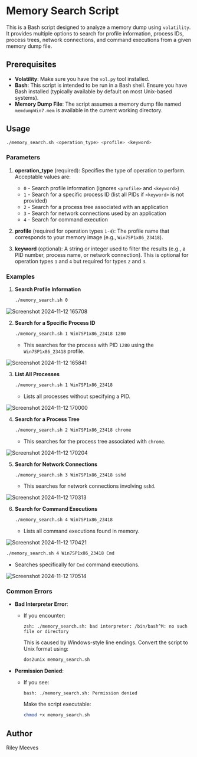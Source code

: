 
# Memory Search Script

This is a Bash script designed to analyze a memory dump using `volatility`. It provides multiple options to search for profile information, process IDs, process trees, network connections, and command executions from a given memory dump file.

## Prerequisites

- **Volatility**: Make sure you have the `vol.py` tool installed.
- **Bash**: This script is intended to be run in a Bash shell. Ensure you have Bash installed (typically available by default on most Unix-based systems).
- **Memory Dump File**: The script assumes a memory dump file named `memdumpWin7.mem` is available in the current working directory.

## Usage

```bash
./memory_search.sh <operation_type> <profile> <keyword>
```

### Parameters

1. **operation_type** (required): Specifies the type of operation to perform. Acceptable values are:
   - `0` - Search profile information (ignores `<profile>` and `<keyword>`)
   - `1` - Search for a specific process ID (list all PIDs if `<keyword>` is not provided)
   - `2` - Search for a process tree associated with an application
   - `3` - Search for network connections used by an application
   - `4` - Search for command execution

2. **profile** (required for operation types `1-4`): The profile name that corresponds to your memory image (e.g., `Win7SP1x86_23418`).

3. **keyword** (optional): A string or integer used to filter the results (e.g., a PID number, process name, or network connection). This is optional for operation types `1` and `4` but required for types `2` and `3`.

### Examples

1. **Search Profile Information**
   ```bash
   ./memory_search.sh 0
   ```

![Screenshot 2024-11-12 165708](https://github.com/user-attachments/assets/8e37f94b-db2e-4259-91ff-6127cbf6c0a6)
   
2. **Search for a Specific Process ID**
   ```bash
   ./memory_search.sh 1 Win7SP1x86_23418 1280
   ```
   - This searches for the process with PID `1280` using the `Win7SP1x86_23418` profile.

![Screenshot 2024-11-12 165841](https://github.com/user-attachments/assets/beb19218-a1e3-4c6d-bc56-44912d595967)

3. **List All Processes**
   ```bash
   ./memory_search.sh 1 Win7SP1x86_23418
   ```
   - Lists all processes without specifying a PID.

![Screenshot 2024-11-12 170000](https://github.com/user-attachments/assets/fdb23ed9-5b74-48fe-8b47-ea8da97fb6e4)

4. **Search for a Process Tree**
   ```bash
   ./memory_search.sh 2 Win7SP1x86_23418 chrome
   ```
   - This searches for the process tree associated with `chrome`.

![Screenshot 2024-11-12 170204](https://github.com/user-attachments/assets/8ccf9bcb-b46b-4987-b619-9dbbb990c18b)

5. **Search for Network Connections**
   ```bash
   ./memory_search.sh 3 Win7SP1x86_23418 sshd
   ```
   - This searches for network connections involving `sshd`.

![Screenshot 2024-11-12 170313](https://github.com/user-attachments/assets/3e3834e6-9b3e-4070-ad14-a668f2941c97)

6. **Search for Command Executions**
   ```bash
   ./memory_search.sh 4 Win7SP1x86_23418
   ```
   - Lists all command executions found in memory.

![Screenshot 2024-11-12 170421](https://github.com/user-attachments/assets/bf418248-5ade-4f6b-ba4d-282cbc816d9d)
   
   ```bash
   ./memory_search.sh 4 Win7SP1x86_23418 Cmd
   ```
   - Searches specifically for `Cmd` command executions.

![Screenshot 2024-11-12 170514](https://github.com/user-attachments/assets/276b22a9-adc1-4236-ad7a-fb92512fc65c)

### Common Errors

- **Bad Interpreter Error**:
  - If you encounter:
    ```
    zsh: ./memory_search.sh: bad interpreter: /bin/bash^M: no such file or directory
    ```
    This is caused by Windows-style line endings. Convert the script to Unix format using:
    ```bash
    dos2unix memory_search.sh
    ```

- **Permission Denied**:
  - If you see:
    ```
    bash: ./memory_search.sh: Permission denied
    ```
    Make the script executable:
    ```bash
    chmod +x memory_search.sh
    ```

## Author

Riley Meeves
